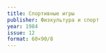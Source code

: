 ```yaml
---
title: Спортивные игры
publisher: Физкультура и спорт
year: 1984
issue: 12
format: 60×90/8
---
```


